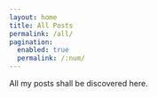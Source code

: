 ```yaml
---
layout: home
title: All Posts
permalink: /all/
pagination: 
  enabled: true
  permalink: /:num/
---
```


All my posts shall be discovered here. 